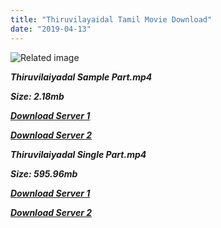 ```yaml
---
title: "Thiruvilayaidal Tamil Movie Download"
date: "2019-04-13"
---
```


![Related image](https://a.ltrbxd.com/resized/film-poster/1/6/7/0/7/2/167072-thiruvilayadal-0-230-0-345-crop.jpg?k=159bf347c3)

**_Thiruvilaiyadal Sample Part.mp4_**

**_Size: 2.18mb_**

**_[Download Server 1](http://b5.wetransfer.vip/files/{fb880f6db0ad663db529f57694c28cccd461c3d4fc624305e324329e3cbfaaa8}20Actor{fb880f6db0ad663db529f57694c28cccd461c3d4fc624305e324329e3cbfaaa8}20Hits{fb880f6db0ad663db529f57694c28cccd461c3d4fc624305e324329e3cbfaaa8}20Collection/Sivaji{fb880f6db0ad663db529f57694c28cccd461c3d4fc624305e324329e3cbfaaa8}20Movies{fb880f6db0ad663db529f57694c28cccd461c3d4fc624305e324329e3cbfaaa8}20Collections/Thiruvilayadal{fb880f6db0ad663db529f57694c28cccd461c3d4fc624305e324329e3cbfaaa8}20(1965)/Thiruvilayadal{fb880f6db0ad663db529f57694c28cccd461c3d4fc624305e324329e3cbfaaa8}20BDRip/Thiruvilayadal{fb880f6db0ad663db529f57694c28cccd461c3d4fc624305e324329e3cbfaaa8}20(1965){fb880f6db0ad663db529f57694c28cccd461c3d4fc624305e324329e3cbfaaa8}20Sample{fb880f6db0ad663db529f57694c28cccd461c3d4fc624305e324329e3cbfaaa8}20(640x360).mp4)_**

**_[Download Server 2](http://b5.wetransfer.vip/files/{fb880f6db0ad663db529f57694c28cccd461c3d4fc624305e324329e3cbfaaa8}20Actor{fb880f6db0ad663db529f57694c28cccd461c3d4fc624305e324329e3cbfaaa8}20Hits{fb880f6db0ad663db529f57694c28cccd461c3d4fc624305e324329e3cbfaaa8}20Collection/Sivaji{fb880f6db0ad663db529f57694c28cccd461c3d4fc624305e324329e3cbfaaa8}20Movies{fb880f6db0ad663db529f57694c28cccd461c3d4fc624305e324329e3cbfaaa8}20Collections/Thiruvilayadal{fb880f6db0ad663db529f57694c28cccd461c3d4fc624305e324329e3cbfaaa8}20(1965)/Thiruvilayadal{fb880f6db0ad663db529f57694c28cccd461c3d4fc624305e324329e3cbfaaa8}20BDRip/Thiruvilayadal{fb880f6db0ad663db529f57694c28cccd461c3d4fc624305e324329e3cbfaaa8}20(1965){fb880f6db0ad663db529f57694c28cccd461c3d4fc624305e324329e3cbfaaa8}20Sample{fb880f6db0ad663db529f57694c28cccd461c3d4fc624305e324329e3cbfaaa8}20(640x360).mp4)_**

**_Thiruvilaiyadal Single Part.mp4_**

**_Size: 595.96mb_**

**_[Download Server 1](http://b5.wetransfer.vip/files/{fb880f6db0ad663db529f57694c28cccd461c3d4fc624305e324329e3cbfaaa8}20Actor{fb880f6db0ad663db529f57694c28cccd461c3d4fc624305e324329e3cbfaaa8}20Hits{fb880f6db0ad663db529f57694c28cccd461c3d4fc624305e324329e3cbfaaa8}20Collection/Sivaji{fb880f6db0ad663db529f57694c28cccd461c3d4fc624305e324329e3cbfaaa8}20Movies{fb880f6db0ad663db529f57694c28cccd461c3d4fc624305e324329e3cbfaaa8}20Collections/Thiruvilayadal{fb880f6db0ad663db529f57694c28cccd461c3d4fc624305e324329e3cbfaaa8}20(1965)/Thiruvilayadal{fb880f6db0ad663db529f57694c28cccd461c3d4fc624305e324329e3cbfaaa8}20BDRip/Thiruvilayadal{fb880f6db0ad663db529f57694c28cccd461c3d4fc624305e324329e3cbfaaa8}20(1965){fb880f6db0ad663db529f57694c28cccd461c3d4fc624305e324329e3cbfaaa8}20Single{fb880f6db0ad663db529f57694c28cccd461c3d4fc624305e324329e3cbfaaa8}20Part{fb880f6db0ad663db529f57694c28cccd461c3d4fc624305e324329e3cbfaaa8}20(640x360).mp4)_**

**_[Download Server 2](http://b5.wetransfer.vip/files/{fb880f6db0ad663db529f57694c28cccd461c3d4fc624305e324329e3cbfaaa8}20Actor{fb880f6db0ad663db529f57694c28cccd461c3d4fc624305e324329e3cbfaaa8}20Hits{fb880f6db0ad663db529f57694c28cccd461c3d4fc624305e324329e3cbfaaa8}20Collection/Sivaji{fb880f6db0ad663db529f57694c28cccd461c3d4fc624305e324329e3cbfaaa8}20Movies{fb880f6db0ad663db529f57694c28cccd461c3d4fc624305e324329e3cbfaaa8}20Collections/Thiruvilayadal{fb880f6db0ad663db529f57694c28cccd461c3d4fc624305e324329e3cbfaaa8}20(1965)/Thiruvilayadal{fb880f6db0ad663db529f57694c28cccd461c3d4fc624305e324329e3cbfaaa8}20BDRip/Thiruvilayadal{fb880f6db0ad663db529f57694c28cccd461c3d4fc624305e324329e3cbfaaa8}20(1965){fb880f6db0ad663db529f57694c28cccd461c3d4fc624305e324329e3cbfaaa8}20Single{fb880f6db0ad663db529f57694c28cccd461c3d4fc624305e324329e3cbfaaa8}20Part{fb880f6db0ad663db529f57694c28cccd461c3d4fc624305e324329e3cbfaaa8}20(640x360).mp4)_**
